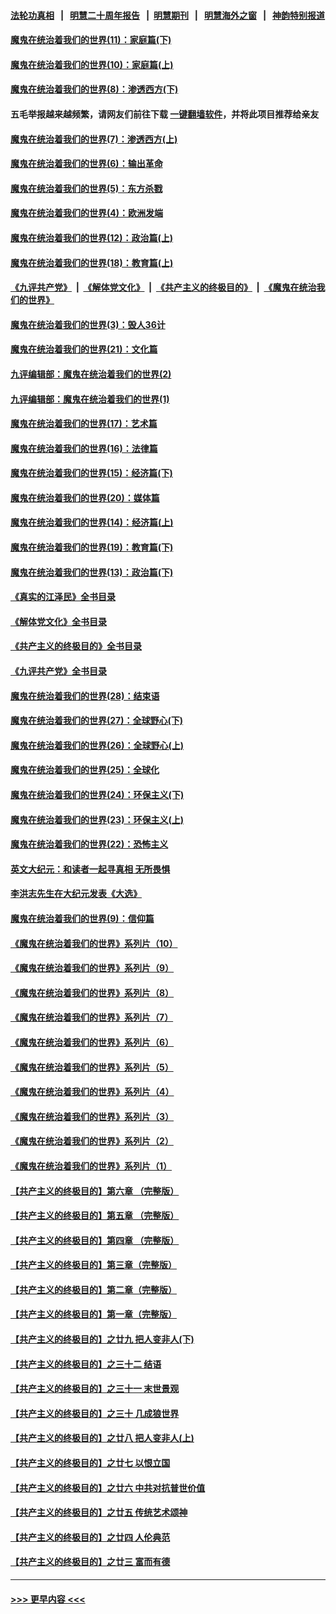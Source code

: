 #### [法轮功真相](https://github.com/gfw-breaker/truth/blob/master/README.md?t=0) &nbsp;&nbsp;|&nbsp;&nbsp; [明慧二十周年报告](https://github.com/gfw-breaker/mh-reports/blob/master/README.md?t=0) &nbsp;&nbsp;|&nbsp;&nbsp;[明慧期刊](https://github.com/gfw-breaker/mh-qikan) &nbsp;&nbsp;|&nbsp;&nbsp; [明慧海外之窗](https://github.com/gfw-breaker/mh-news/blob/master/README.md?t=0) &nbsp;&nbsp;|&nbsp;&nbsp; [神韵特别报道](https://github.com/gfw-breaker/mh-news/blob/master/shenyun.md?t=0)
#### [魔鬼在统治着我们的世界(11)：家庭篇(下)](../pages/nsc422/n10440961.md?t=11191350) 
#### [魔鬼在统治着我们的世界(10)：家庭篇(上)](../pages/nsc422/n10435448.md?t=11191350) 
#### [魔鬼在统治着我们的世界(8)：渗透西方(下)](../pages/nsc422/n10429603.md?t=11191350) 
#### 五毛举报越来越频繁，请网友们前往下载 [一键翻墙软件](https://github.com/gfw-breaker/ssr-accounts)，并将此项目推荐给亲友
#### [魔鬼在统治着我们的世界(7)：渗透西方(上)](../pages/nsc422/n10426013.md?t=11191350) 
#### [魔鬼在统治着我们的世界(6)：输出革命](../pages/nsc422/n10421536.md?t=11191350) 
#### [魔鬼在统治着我们的世界(5)：东方杀戮](../pages/nsc422/n10417707.md?t=11191350) 
#### [魔鬼在统治着我们的世界(4)：欧洲发端](../pages/nsc422/n10414890.md?t=11191350) 
#### [魔鬼在统治着我们的世界(12)：政治篇(上)](../pages/nsc422/n10444576.md?t=11191350) 
#### [魔鬼在统治着我们的世界(18)：教育篇(上)](../pages/nsc422/n10526970.md?t=11191350) 
#### [《九评共产党》](https://github.com/begood0513/9ping.md/blob/master/README.md) &nbsp;|&nbsp; [《解体党文化》](../../../../jtdwh.md/blob/master/README.md)  &nbsp;|&nbsp; [《共产主义的终极目的》](../../../../gczydzjmd.md/blob/master/README.md) &nbsp;|&nbsp; [《魔鬼在统治我们的世界》](../../../../mgztzwmdsj.md/blob/master/README.md) 
#### [魔鬼在统治着我们的世界(3)：毁人36计](../pages/nsc422/n10411583.md?t=11191350) 
#### [魔鬼在统治着我们的世界(21)：文化篇](../pages/nsc422/n10597706.md?t=11191350) 
#### [九评编辑部：魔鬼在统治着我们的世界(2)](../pages/nsc422/n10410036.md?t=11191350) 
#### [九评编辑部：魔鬼在统治着我们的世界(1)](../pages/nsc422/n10406825.md?t=11191350) 
#### [魔鬼在统治着我们的世界(17)：艺术篇](../pages/nsc422/n10499093.md?t=11191350) 
#### [魔鬼在统治着我们的世界(16)：法律篇](../pages/nsc422/n10485969.md?t=11191350) 
#### [魔鬼在统治着我们的世界(15)：经济篇(下)](../pages/nsc422/n10469975.md?t=11191350) 
#### [魔鬼在统治着我们的世界(20)：媒体篇](../pages/nsc422/n10586579.md?t=11191350) 
#### [魔鬼在统治着我们的世界(14)：经济篇(上)](../pages/nsc422/n10457370.md?t=11191350) 
#### [魔鬼在统治着我们的世界(19)：教育篇(下)](../pages/nsc422/n10564808.md?t=11191350) 
#### [魔鬼在统治着我们的世界(13)：政治篇(下)](../pages/nsc422/n10448270.md?t=11191350) 
#### [《真实的江泽民》全书目录](../pages/nsc422/n13721399.md?t=11191350) 
#### [《解体党文化》全书目录](../pages/nsc422/n13721157.md?t=11191350) 
#### [《共产主义的终极目的》全书目录](../pages/nsc422/n13721048.md?t=11191350) 
#### [《九评共产党》全书目录](../pages/nsc422/n13708085.md?t=11191350) 
#### [魔鬼在统治着我们的世界(28)：结束语](../pages/nsc422/n10936246.md?t=11191350) 
#### [魔鬼在统治着我们的世界(27)：全球野心(下)](../pages/nsc422/n10928319.md?t=11191350) 
#### [魔鬼在统治着我们的世界(26)：全球野心(上)](../pages/nsc422/n10900318.md?t=11191350) 
#### [魔鬼在统治着我们的世界(25)：全球化](../pages/nsc422/n10788205.md?t=11191350) 
#### [魔鬼在统治着我们的世界(24)：环保主义(下)](../pages/nsc422/n10695307.md?t=11191350) 
#### [魔鬼在统治着我们的世界(23)：环保主义(上)](../pages/nsc422/n10688613.md?t=11191350) 
#### [魔鬼在统治着我们的世界(22)：恐怖主义](../pages/nsc422/n10614727.md?t=11191350) 
#### [英文大纪元：和读者一起寻真相 无所畏惧](../pages/nsc422/n12542027.md?t=11191350) 
#### [李洪志先生在大纪元发表《大选》](../pages/nsc422/n12534746.md?t=11191350) 
#### [魔鬼在统治着我们的世界(9)：信仰篇](../pages/nsc422/n10432159.md?t=11191350) 
#### [《魔鬼在统治着我们的世界》系列片（10）](../pages/nsc422/n12292670.md?t=11191350) 
#### [《魔鬼在统治着我们的世界》系列片（9）](../pages/nsc422/n12290859.md?t=11191350) 
#### [《魔鬼在统治着我们的世界》系列片（8）](../pages/nsc422/n12287445.md?t=11191350) 
#### [《魔鬼在统治着我们的世界》系列片（7）](../pages/nsc422/n12283425.md?t=11191350) 
#### [《魔鬼在统治着我们的世界》系列片（6）](../pages/nsc422/n12282314.md?t=11191350) 
#### [《魔鬼在统治着我们的世界》系列片（5）](../pages/nsc422/n12281419.md?t=11191350) 
#### [《魔鬼在统治着我们的世界》系列片（4）](../pages/nsc422/n12274024.md?t=11191350) 
#### [《魔鬼在统治着我们的世界》系列片（3）](../pages/nsc422/n12271322.md?t=11191350) 
#### [《魔鬼在统治着我们的世界》系列片（2）](../pages/nsc422/n12269049.md?t=11191350) 
#### [《魔鬼在统治着我们的世界》系列片（1）](../pages/nsc422/n12267575.md?t=11191350) 
#### [【共产主义的终极目的】第六章 （完整版）](../pages/nsc422/n11428913.md?t=11191350) 
#### [【共产主义的终极目的】第五章 （完整版）](../pages/nsc422/n11428912.md?t=11191350) 
#### [【共产主义的终极目的】第四章 （完整版）](../pages/nsc422/n11428907.md?t=11191350) 
#### [【共产主义的终极目的】第三章（完整版）](../pages/nsc422/n11428848.md?t=11191350) 
#### [【共产主义的终极目的】第二章（完整版）](../pages/nsc422/n11428831.md?t=11191350) 
#### [【共产主义的终极目的】第一章（完整版）](../pages/nsc422/n11417651.md?t=11191350) 
#### [【共产主义的终极目的】之廿九 把人变非人(下)](../pages/nsc422/n11344140.md?t=11191350) 
#### [【共产主义的终极目的】之三十二 结语](../pages/nsc422/n11360535.md?t=11191350) 
#### [【共产主义的终极目的】之三十一 末世景观](../pages/nsc422/n11351129.md?t=11191350) 
#### [【共产主义的终极目的】之三十 几成狼世界](../pages/nsc422/n11348280.md?t=11191350) 
#### [【共产主义的终极目的】之廿八 把人变非人(上)](../pages/nsc422/n11340492.md?t=11191350) 
#### [【共产主义的终极目的】之廿七 以恨立国](../pages/nsc422/n11336944.md?t=11191350) 
#### [【共产主义的终极目的】之廿六 中共对抗普世价值](../pages/nsc422/n11324785.md?t=11191350) 
#### [【共产主义的终极目的】之廿五 传统艺术颂神](../pages/nsc422/n11296396.md?t=11191350) 
#### [【共产主义的终极目的】之廿四 人伦典范](../pages/nsc422/n11296397.md?t=11191350) 
#### [【共产主义的终极目的】之廿三 富而有德](../pages/nsc422/n11283598.md?t=11191350) 

----
#### [ >>> 更早内容 <<< ](../indexes/nsc422-earlier.md)
